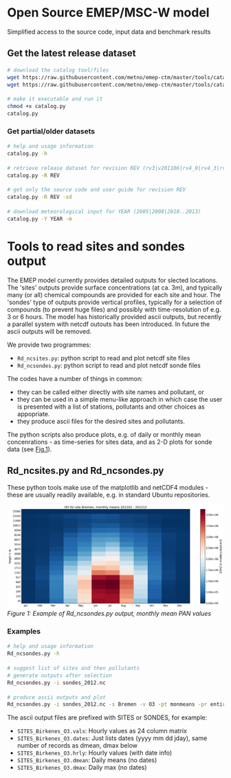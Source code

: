 # Open Source EMEP/MSC-W model
Simplified access to the source code, input data and benchmark results

## Get the latest release dataset
```bash
# download the catalog tool/files
wget https://raw.githubusercontent.com/metno/emep-ctm/master/tools/catalog.py
wget https://raw.githubusercontent.com/metno/emep-ctm/master/tools/catalog.csv

# make it executable and run it
chmod +x catalog.py
catalog.py
```

### Get partial/older datasets
```bash
# help and usage information
catalog.py -h

# retrieve release dataset for revision REV (rv3|v201106|rv4_0|rv4_3|rv4_4|rv4_5|rv4_8)
catalog.py -R REV          

# get only the source code and user guide for revision REV
catalog.py -R REV -sd

# download meteorological input for YEAR (2005|2008|2010..2013)
catalog.py -Y YEAR -m
```

# Tools to read sites and sondes output

The EMEP model currently provides detailed outputs for slected locations.
The 'sites' outputs provide surface concentrations (at ca. 3m),
and typically many (or all) chemical compounds are provided for each site and hour.
The 'sondes' type of outputs provide vertical profiles,
typically for a selection of compounds (to prevent huge files)
and possibly with time-resolution of e.g. 3 or 6 hours.
The model has historically provided ascii outputs,
but recently a parallel system with netcdf outouts has been introduced.
In future the ascii outputs will be removed.

We provide two programmes:

* `Rd_ncsites.py`:  python script to read and plot netcdf site files
* `Rd_ncsondes.py`: python script to read and plot netcdf sonde files

The codes have a number of things in common:

* they can be called either directly with site names and  pollutant, or
* they can be used in a simple menu-like approach in which case the user is
  presented with a list of stations, pollutants and other choices as appopriate.
* they produce ascii files for the desired sites and pollutants. 

The python scripts also produce plots, e.g. of daily or monthly mean
concenrations - as time-series for sites data, and as 2-D plots for
sonde data (see [Fig.1](#fig1)).  

## Rd_ncsites.py and Rd_ncsondes.py

These python tools make use of the matplotlib and netCDF4 modules - these are
usually readily available, e.g. in standard Ubuntu repositories.

<a name="fig1"></a>
![](monmeans.png)
*Figure 1: Example of Rd_ncsondes.py output, monthly mean PAN values*

### Examples

```bash
# help and usage information
Rd_ncsondes.py -h

# suggest list of sites and then pollutants
# generate outputs after selection
Rd_ncsondes.py -i sondes_2012.nc

# produce ascii outputs and plot    
Rd_ncsondes.py -i sondes_2012.nc -s Bremen -v O3 -pt monmeans -pr entire
```

The ascii output files are prefixed with SITES or SONDES, for example:

* `SITES_Birkenes_O3.vals`:
  Hourly values as 24 column matrix
* `SITES_Birkenes_O3.dates`:
  Just lists dates (yyyy mm dd jday), same number of records as dmean, dmax below
* `SITES_Birkenes_O3.hrly`:
  Hourly values (with date info)
* `SITES_Birkenes_O3.dmean`:
  Daily means  (no dates)
* `SITES_Birkenes_O3.dmax`:
  Daily max  (no dates)
